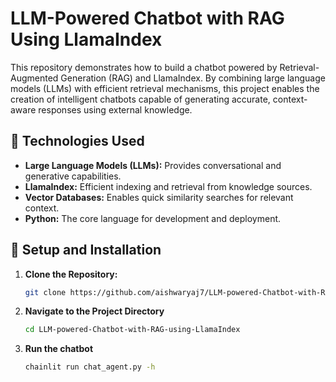 # LLM-Powered Chatbot with RAG Using LlamaIndex

This repository demonstrates how to build a chatbot powered by Retrieval-Augmented Generation (RAG) and LlamaIndex. By combining large language models (LLMs) with efficient retrieval mechanisms, this project enables the creation of intelligent chatbots capable of generating accurate, context-aware responses using external knowledge.

## 🚀 Technologies Used

- **Large Language Models (LLMs):** Provides conversational and generative capabilities.
- **LlamaIndex:** Efficient indexing and retrieval from knowledge sources.
- **Vector Databases:** Enables quick similarity searches for relevant context.
- **Python:** The core language for development and deployment.

## 🔧 Setup and Installation

1. **Clone the Repository:**
   ```bash
   git clone https://github.com/aishwaryaj7/LLM-powered-Chatbot-with-RAG-using-LlamaIndex.git
   
2. **Navigate to the Project Directory**
   ```bash
   cd LLM-powered-Chatbot-with-RAG-using-LlamaIndex

3. **Run the chatbot**
   ```bash
   chainlit run chat_agent.py -h



